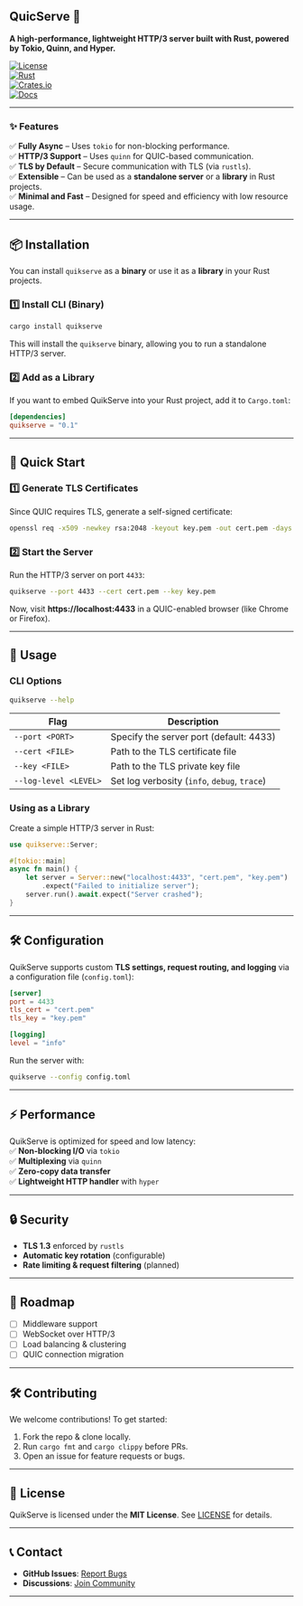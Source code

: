 ## **QuicServe** 🚀  
**A high-performance, lightweight HTTP/3 server built with Rust, powered by Tokio, Quinn, and Hyper.**  

[![License](https://img.shields.io/badge/license-MIT-blue.svg)](LICENSE)  
[![Rust](https://img.shields.io/badge/Rust-1.70%2B-orange.svg)](https://www.rust-lang.org)  
[![Crates.io](https://img.shields.io/crates/v/quikserve.svg)](https://crates.io/crates/quikserve)  
[![Docs](https://docs.rs/quikserve/badge.svg)](https://docs.rs/quikserve)  

---

### **✨ Features**
✅ **Fully Async** – Uses `tokio` for non-blocking performance.  
✅ **HTTP/3 Support** – Uses `quinn` for QUIC-based communication.  
✅ **TLS by Default** – Secure communication with TLS (via `rustls`).  
✅ **Extensible** – Can be used as a **standalone server** or a **library** in Rust projects.  
✅ **Minimal and Fast** – Designed for speed and efficiency with low resource usage.  

---

## **📦 Installation**
You can install `quikserve` as a **binary** or use it as a **library** in your Rust projects.

### **1️⃣ Install CLI (Binary)**
```sh
cargo install quikserve
```
This will install the `quikserve` binary, allowing you to run a standalone HTTP/3 server.

### **2️⃣ Add as a Library**
If you want to embed QuikServe into your Rust project, add it to `Cargo.toml`:
```toml
[dependencies]
quikserve = "0.1"
```

---

## **🚀 Quick Start**
### **1️⃣ Generate TLS Certificates**
Since QUIC requires TLS, generate a self-signed certificate:
```sh
openssl req -x509 -newkey rsa:2048 -keyout key.pem -out cert.pem -days 365 -nodes
```

### **2️⃣ Start the Server**
Run the HTTP/3 server on port `4433`:
```sh
quikserve --port 4433 --cert cert.pem --key key.pem
```
Now, visit **https://localhost:4433** in a QUIC-enabled browser (like Chrome or Firefox).  

---

## **📜 Usage**
### **CLI Options**
```sh
quikserve --help
```
| Flag | Description |
|------|------------|
| `--port <PORT>` | Specify the server port (default: 4433) |
| `--cert <FILE>` | Path to the TLS certificate file |
| `--key <FILE>` | Path to the TLS private key file |
| `--log-level <LEVEL>` | Set log verbosity (`info`, `debug`, `trace`) |

### **Using as a Library**
Create a simple HTTP/3 server in Rust:
```rust
use quikserve::Server;

#[tokio::main]
async fn main() {
    let server = Server::new("localhost:4433", "cert.pem", "key.pem")
        .expect("Failed to initialize server");
    server.run().await.expect("Server crashed");
}
```

---

## **🛠 Configuration**
QuikServe supports custom **TLS settings, request routing, and logging** via a configuration file (`config.toml`):

```toml
[server]
port = 4433
tls_cert = "cert.pem"
tls_key = "key.pem"

[logging]
level = "info"
```
Run the server with:
```sh
quikserve --config config.toml
```

---

## **⚡ Performance**
QuikServe is optimized for speed and low latency:  
✅ **Non-blocking I/O** via `tokio`  
✅ **Multiplexing** via `quinn`  
✅ **Zero-copy data transfer**  
✅ **Lightweight HTTP handler** with `hyper`  

---

## **🔒 Security**
- **TLS 1.3** enforced by `rustls`  
- **Automatic key rotation** (configurable)  
- **Rate limiting & request filtering** (planned)  

---

## **📖 Roadmap**
- [ ] Middleware support  
- [ ] WebSocket over HTTP/3  
- [ ] Load balancing & clustering  
- [ ] QUIC connection migration  

---

## **🛠 Contributing**
We welcome contributions! To get started:  
1. Fork the repo & clone locally.  
2. Run `cargo fmt` and `cargo clippy` before PRs.  
3. Open an issue for feature requests or bugs.  

---

## **📜 License**
QuikServe is licensed under the **MIT License**. See [LICENSE](LICENSE) for details.  

---

## **📞 Contact**
- **GitHub Issues**: [Report Bugs](https://github.com/aashishbishow/quikserve/issues)  
- **Discussions**: [Join Community](https://github.com/aashishbishow/quikserve/discussions)  

---
